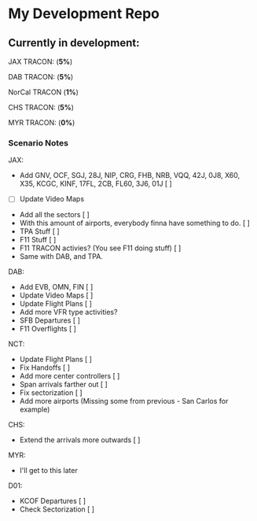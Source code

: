 # My Development Repo
## Currently in development:
JAX TRACON: (**5%**)

DAB TRACON: (**5%**)

NorCal TRACON (**1%**)

CHS TRACON: (**5%**)

MYR TRACON: (**0%**)

### Scenario Notes
JAX:
- Add GNV, OCF, SGJ, 28J, NIP, CRG, FHB, NRB, VQQ, 42J, 0J8, X60, X35, KCGC, KINF, 17FL, 2CB, FL60, 3J6, 01J [ ]
- [ ] Update Video Maps 
- Add all the sectors [ ]
 - With this amount of airports, everybody finna have something to do. [ ]
- TPA Stuff [ ]
- F11 Stuff [ ]
- F11 TRACON activies? (You see F11 doing stuff) [ ]
 - Same with DAB, and TPA.

DAB:
 - Add EVB, OMN, FIN [ ]
 - Update Video Maps [ ]
 - Update Flight Plans [ ]
  - Add more VFR type activities?
 - SFB Departures [ ]
 - F11 Overflights [ ]

NCT:
- Update Flight Plans [ ]
- Fix Handoffs [ ]
- Add more center controllers [ ]
- Span arrivals farther out [ ]
- Fix sectorization [ ]
- Add more airports (Missing some from previous - San Carlos for example)

CHS:
- Extend the arrivals more outwards [ ]

MYR:
- I'll get to this later

D01:
- KCOF Departures [ ]
- Check Sectorization [ ]

